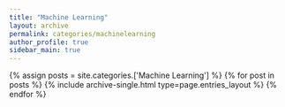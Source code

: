 ```yaml
---
title: "Machine Learning"
layout: archive
permalink: categories/machinelearning
author_profile: true
sidebar_main: true
---
```



{% assign posts = site.categories.['Machine Learning'] %}
{% for post in posts %} {% include archive-single.html type=page.entries_layout %} {% endfor %}